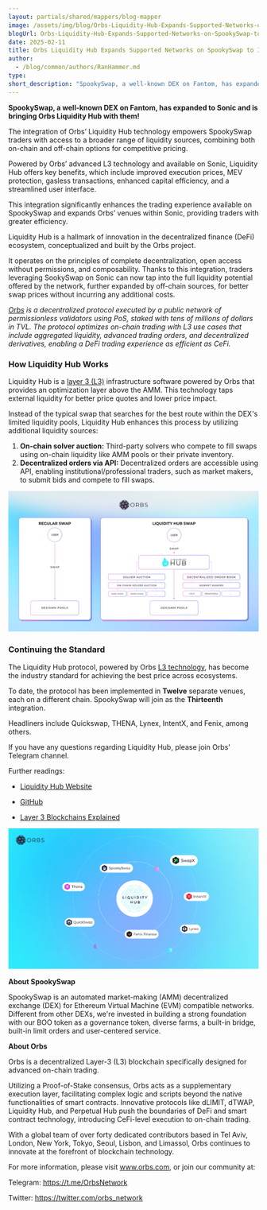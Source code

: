 ```yaml
---
layout: partials/shared/mappers/blog-mapper
image: /assets/img/blog/Orbs-Liquidity-Hub-Expands-Supported-Networks-on-SpookySwap-to-Include-Sonic/bg.png
blogUrl: Orbs-Liquidity-Hub-Expands-Supported-Networks-on-SpookySwap-to-Include-Sonic
date: 2025-02-11
title: Orbs Liquidity Hub Expands Supported Networks on SpookySwap to Include Sonic
author:
  - /blog/common/authors/RanHammer.md
type:
short_description: "SpookySwap, a well-known DEX on Fantom, has expanded to Sonic and is bringing Orbs Liquidity Hub with them!"
---
```


**SpookySwap, a well-known DEX on Fantom, has expanded to Sonic and is bringing Orbs Liquidity Hub with them!**

The integration of Orbs’ Liquidity Hub technology empowers SpookySwap traders with access to a broader range of liquidity sources, combining both on-chain and off-chain options for competitive pricing.

Powered by Orbs’ advanced L3 technology and available on Sonic, Liquidity Hub offers key benefits, which include improved execution prices, MEV protection, gasless transactions, enhanced capital efficiency, and a streamlined user interface. 

This integration significantly enhances the trading experience available on SpookySwap and expands Orbs’ venues within Sonic, providing traders with greater efficiency.

Liquidity Hub is a hallmark of innovation in the decentralized finance (DeFi) ecosystem, conceptualized and built by the Orbs project.

It operates on the principles of complete decentralization, open access without permissions, and composability. Thanks to this integration, traders leveraging SookySwap on Sonic can now tap into the full liquidity potential offered by the network, further expanded by off-chain sources, for better swap prices without incurring any additional costs.


_[Orbs](https://www.orbs.com/) is a decentralized protocol executed by a public network of permissionless validators using PoS, staked with tens of millions of dollars in TVL. The protocol optimizes on-chain trading with L3 use cases that include aggregated liquidity, advanced trading orders, and decentralized derivatives, enabling a DeFi trading experience as efficient as CeFi._


### How Liquidity Hub Works

Liquidity Hub is a [layer 3 (L3)](https://www.coingecko.com/learn/what-are-layer-3s-crypto) infrastructure software powered by Orbs that provides an optimization layer above the AMM. 
This technology taps external liquidity for better price quotes and lower price impact.

Instead of the typical swap that searches for the best route within the DEX's limited liquidity pools, Liquidity Hub enhances this process by utilizing additional liquidity sources:

1) **On-chain solver auction:** Third-party solvers who compete to fill swaps using on-chain liquidity like AMM pools or their private inventory.
2) **Decentralized orders via API:** Decentralized orders are accessible using API, enabling institutional/professional traders, such as market makers, to submit bids and compete to fill swaps.

![flow](/assets/img/blog/Orbs-Liquidity-Hub-Expands-Supported-Networks-on-SpookySwap-to-Include-Sonic/image1.png)


### Continuing the Standard

The Liquidity Hub protocol, powered by Orbs [L3 technology](https://www.orbs.com/overview/), has become the industry standard for achieving the best price across ecosystems. 

To date, the protocol has been implemented in **Twelve** separate venues, each on a different chain. SpookySwap will join as the **Thirteenth** integration.

Headliners include Quickswap, THENA, Lynex, IntentX, and Fenix, among others.

If you have any questions regarding Liquidity Hub, please join Orbs’ Telegram channel.

Further readings:

- [Liquidity Hub Website](https://www.orbs.com/liquidity-hub/)

- [GitHub](https://github.com/orbs-network/liquidity-hub)

- [Layer 3 Blockchains Explained](https://www.coingecko.com/learn/what-are-layer-3s-crypto)


![ecosystem](/assets/img/blog/Orbs-Liquidity-Hub-Expands-Supported-Networks-on-SpookySwap-to-Include-Sonic/image2.png)


<div class='line-separator'> </div>



**About SpookySwap**

SpookySwap is an automated market-making (AMM) decentralized exchange (DEX) for Ethereum Virtual Machine (EVM) compatible networks. Different from other DEXs, we're invested in building a strong foundation with our BOO token as a governance token, diverse farms, a built-in bridge, built-in limit orders and user-centered service. 

<div class='line-separator'> </div>


**About Orbs**

Orbs is a decentralized Layer-3 (L3) blockchain specifically designed for advanced on-chain trading. 

Utilizing a Proof-of-Stake consensus, Orbs acts as a supplementary execution layer, facilitating complex logic and scripts beyond the native functionalities of smart contracts. Innovative protocols like dLIMIT, dTWAP, Liquidity Hub, and Perpetual Hub push the boundaries of DeFi and smart contract technology, introducing CeFi-level execution to on-chain trading. 


With a global team of over forty dedicated contributors based in Tel Aviv, London, New York, Tokyo, Seoul, Lisbon, and Limassol, Orbs continues to innovate at the forefront of blockchain technology.

For more information, please visit www.orbs.com, or join our community at: 

Telegram: https://t.me/OrbsNetwork 

Twitter: https://twitter.com/orbs_network 





